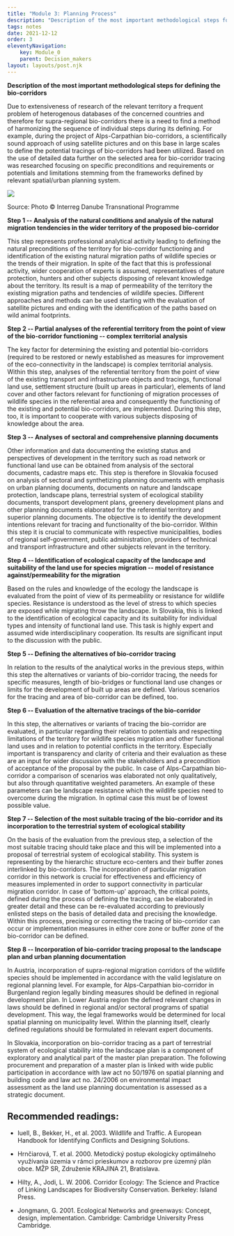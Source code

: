 ```yaml
---
title: "Module 3: Planning Process"
description: "Description of the most important methodological steps for defining the bio-corridors"
tags: notes
date: 2021-12-12
order: 3
eleventyNavigation:
    key: Module_0
    parent: Decision_makers
layout: layouts/post.njk
---
```


**Description of the most important methodological steps for defining the bio-corridors**

Due to extensiveness of research of the relevant territory a frequent
problem of heterogenous databases of the concerned countries and
therefore for supra-regional bio-corridors there is a need to find a
method of harmonizing the sequence of individual steps during its
defining. For example, during the project of Alps-Carpathian
bio-corridors, a scientifically sound approach of using satellite
pictures and on this base in large scales to define the potential
tracings of bio-corridors had been utilized. Based on the use of
detailed data further on the selected area for bio-corridor tracing was
researched focusing on specific preconditions and requirements or
potentials and limitations stemming from the frameworks defined by
relevant spatial/urban planning system.

![](/notes/media/3_image1.png)

Source: Photo © Interreg Danube Transnational Programme

**Step 1 -- Analysis of the natural conditions and analysis of the natural migration tendencies in the wider territory of the proposed bio-corridor**

This step represents professional analytical activity leading to
defining the natural preconditions of the territory for bio-corridor
functioning and identification of the existing natural migration paths
of wildlife species or the trends of their migration. In spite of the
fact that this is professional activity, wider cooperation of experts is
assumed, representatives of nature protection, hunters and other
subjects disposing of relevant knowledge about the territory. Its result
is a map of permeability of the territory the existing migration paths
and tendencies of wildlife species. Different approaches and methods can
be used starting with the evaluation of satellite pictures and ending
with the identification of the paths based on wild animal footprints.

**Step 2 -- Partial analyses of the referential territory from the point
of view of the bio-corridor functioning -- complex territorial
analysis**

The key factor for determining the existing and potential bio-corridors
(required to be restored or newly established as measures for
improvement of the eco-connectivity in the landscape) is complex
territorial analysis. Within this step, analyses of the referential
territory from the point of view of the existing transport and
infrastructure objects and tracings, functional land use, settlement
structure (built up areas in particular), elements of land cover and
other factors relevant for functioning of migration processes of
wildlife species in the referential area and consequently the
functioning of the existing and potential bio-corridors, are
implemented. During this step, too, it is important to cooperate with
various subjects disposing of knowledge about the area.

**Step 3 -- Analyses of sectoral and comprehensive planning
documents**

Other information and data documenting the existing status and
perspectives of development in the territory such as road network or
functional land use can be obtained from analysis of the sectoral
documents, cadastre maps etc. This step is therefore in Slovakia focused
on analysis of sectoral and synthetizing planning documents with
emphasis on urban planning documents, documents on nature and landscape
protection, landscape plans, terrestrial system of ecological stability
documents, transport development plans, greenery development plans and
other planning documents elaborated for the referential territory and
superior planning documents. The objective is to identify the
development intentions relevant for tracing and functionality of the
bio-corridor. Within this step it is crucial to communicate with
respective municipalities, bodies of regional self-government, public
administration, providers of technical and transport infrastructure and
other subjects relevant in the territory.

**Step 4 -- Identification of ecological capacity of the landscape and
suitability of the land use for species migration -- model of resistance
against/permeability for the migration**

Based on the rules and knowledge of the ecology the landscape is
evaluated from the point of view of its permeability or resistance for
wildlife species. Resistance is understood as the level of stress to
which species are exposed while migrating throw the landscape. In
Slovakia, this is linked to the identification of ecological capacity
and its suitability for individual types and intensity of functional
land use. This task is highly expert and assumed wide interdisciplinary
cooperation. Its results are significant input to the discussion with
the public.

**Step 5 -- Defining the alternatives of bio-corridor
tracing**

In relation to the results of the analytical works in the previous
steps, within this step the alternatives or variants of bio-corridor
tracing, the needs for specific measures, length of bio-bridges or
functional land use changes or limits for the development of built up
areas are defined. Various scenarios for the tracing and area of
bio-corridor can be defined, too.

**Step 6 -- Evaluation of the alternative tracings of the
bio-corridor**

In this step, the alternatives or variants of tracing the bio-corridor
are evaluated, in particular regarding their relation to potentials and
respecting limitations of the territory for wildlife species migration
and other functional land uses and in relation to potential conflicts in
the territory. Especially important is transparency and clarity of
criteria and their evaluation as these are an input for wider discussion
with the stakeholders and a precondition of acceptance of the proposal
by the public. In case of Alps-Carpathian bio-corridor a comparison of
scenarios was elaborated not only qualitatively, but also through
quantitative weighted parameters. An example of these parameters can be
landscape resistance which the wildlife species need to overcome during
the migration. In optimal case this must be of lowest possible value.

**Step 7 -- Selection of the most suitable tracing of the bio-corridor
and its incorporation to the terrestrial system of ecological
stability**

On the basis of the evaluation from the previous step, a selection of
the most suitable tracing should take place and this will be implemented
into a proposal of terrestrial system of ecological stability. This
system is representing by the hierarchic structure eco-centers and their
buffer zones interlinked by bio-corridors. The incorporation of
particular migration corridor in this network is crucial for
effectiveness and efficiency of measures implemented in order to support
connectivity in particular migration corridor. In case of 'bottom-up'
approach, the critical points, defined during the process of defining
the tracing, can be elaborated in greater detail and these can be
re-evaluated according to previously enlisted steps on the basis of
detailed data and precising the knowledge. Within this process,
precising or correcting the tracing of bio-corridor can occur or
implementation measures in either core zone or buffer zone of the
bio-corridor can be defined.

**Step 8 -- Incorporation of bio-corridor tracing proposal to the
landscape plan and urban planning documentation**

In Austria, incorporation of supra-regional migration corridors of the
wildlife species should be implemented in accordance with the valid
legislature on regional planning level. For example, for Alps-Carpathian
bio-corridor in Burgenland region legally binding measures should be
defined in regional development plan. In Lower Austria region the
defined relevant changes in laws should be defined in regional and/or
sectoral programs of spatial development. This way, the legal frameworks
would be determined for local spatial planning on municipality level.
Within the planning itself, clearly defined regulations should be
formulated in relevant expert documents.

In Slovakia, incorporation on bio-corridor tracing as a part of
terrestrial system of ecological stability into the landscape plan is a
component of exploratory and analytical part of the master plan
preparation. The following procurement and preparation of a master plan
is linked with wide public participation in accordance with law act no
50/1976 on spatial planning and building code and law act no. 24/2006 on
environmental impact assessment as the land use planning documentation
is assessed as a strategic document.

## Recommended readings:

-   Iuell, B., Bekker, H., et al. 2003. Wildllife and Traffic. A
    European Handbook for Identifying Conflicts and Designing Solutions.

-   Hrnčiarová, T. et al. 2000. Metodický postup ekologicky optimálneho
    využívania územia v rámci prieskumov a rozborov pre územný plán
    obce. MŽP SR, Združenie KRAJINA 21, Bratislava.

-   Hilty, A., Jodi, L. W. 2006. Corridor Ecology: The Science and
    Practice of Linking Landscapes for Biodiversity Conservation.
    Berkeley: Island Press.

-   Jongmann, G. 2001. Ecological Networks and greenways: Concept,
    design, implementation. Cambridge: Cambridge University Press
    Cambridge.
